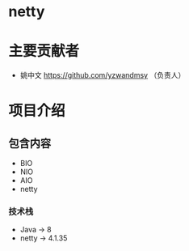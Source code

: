 # netty


# 主要贡献者

* 姚中文 <https://github.com/yzwandmsy> （负责人）


# 项目介绍

## 包含内容

* BIO
* NIO
* AIO
* netty

### 技术栈
* Java -> 8
* netty -> 4.1.35



